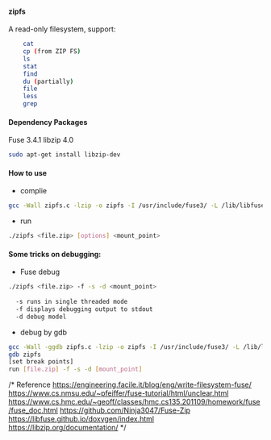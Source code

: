 #### zipfs
A read-only filesystem, support:
```bash
    cat
    cp (from ZIP FS)
    ls
    stat
    find
    du (partially)
    file
    less
    grep
```


#### Dependency Packages
Fuse 3.4.1
libzip 4.0
```bash
sudo apt-get install libzip-dev
```

#### How to use
- complie
```bash
gcc -Wall zipfs.c -lzip -o zipfs -I /usr/include/fuse3/ -L /lib/libfuse3.so.3*
```
- run
```bash
./zipfs <file.zip> [options] <mount_point>
```

#### Some tricks on debugging:
- Fuse debug
```bash
./zipfs <file.zip> -f -s -d <mount_point>
  
  -s runs in single threaded mode  
  -f displays debugging output to stdout 
  -d debug model 
```
- debug by gdb
```bash
gcc -Wall -ggdb zipfs.c -lzip -o zipfs -I /usr/include/fuse3/ -L /lib/libfuse3.so.3*
gdb zipfs
[set break points]
run [file.zip] -f -s -d [mount_point]
```

/*
Reference
https://engineering.facile.it/blog/eng/write-filesystem-fuse/
https://www.cs.nmsu.edu/~pfeiffer/fuse-tutorial/html/unclear.html
https://www.cs.hmc.edu/~geoff/classes/hmc.cs135.201109/homework/fuse/fuse_doc.html
https://github.com/Ninja3047/Fuse-Zip
https://libfuse.github.io/doxygen/index.html
https://libzip.org/documentation/
*/